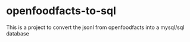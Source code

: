 # openfoodfacts-to-sql

This is a project to convert the jsonl from openfoodfacts into a mysql/sql database
